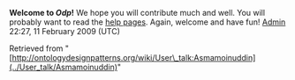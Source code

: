 __Welcome to _Odp_!__ We hope you will contribute much and well. 
You will probably want to read the [help pages](http://ontologydesignpatterns.org/wiki/Help:Contents "Help:Contents"). Again, welcome and have fun! [Admin](http://ontologydesignpatterns.org/wiki/index.php?title=User:Admin&action=edit&redlink=1 "User:Admin (not yet written)") 22:27, 11 February 2009 (UTC)





Retrieved from "[http://ontologydesignpatterns.org/wiki/User\_talk:Asmamoinuddin](../User_talk/Asmamoinuddin)"